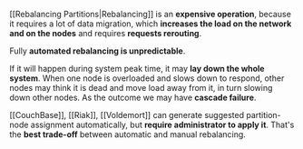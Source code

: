 [[Rebalancing Partitions|Rebalancing]] is an **expensive operation**, because it requires a lot of data migration, which **increases the load on the network and on the nodes** and requires **requests rerouting**. 

Fully **automated rebalancing is unpredictable**. 

If it will happen during system peak time, it may **lay down the whole system**. When one node is overloaded and slows down to respond, other nodes may think it is dead and move load away from it, in turn slowing down other nodes.  As the outcome we may have **cascade failure**.

[[CouchBase]], [[Riak]], [[Voldemort]] can generate suggested partition-node assignment automatically, but **require administrator to apply it**. That's the **best trade-off** between automatic and manual rebalancing.
